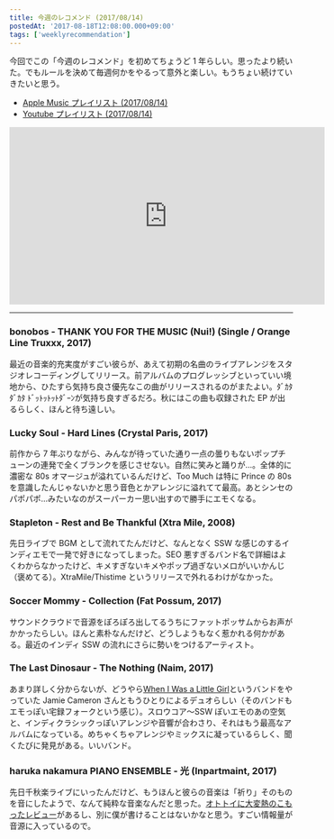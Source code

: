 ```yaml
---
title: 今週のレコメンド (2017/08/14)
postedAt: '2017-08-18T12:08:00.000+09:00'
tags: ['weeklyrecommendation']
---
```


今回でこの「今週のレコメンド」を初めてちょうど 1 年らしい。思ったより続いた。でもルールを決めて毎週何かをやるって意外と楽しい。もうちょい続けていきたいと思う。

- [Apple Music プレイリスト (2017/08/14)](https://itunes.apple.com/jp/playlist/%E4%BB%8A%E9%80%B1%E3%81%AE%E3%83%AC%E3%82%B3%E3%83%A1%E3%83%B3%E3%83%89-2017-08-14/idpl.u-EdAVaKdIXvGlP3)
- [Youtube プレイリスト (2017/08/14)](https://www.youtube.com/playlist?list=PLegnWsUgQaycud9gr9k7JXuqcwkszBPVn)
<iframe width="560" height="315" src="https://www.youtube.com/embed/videoseries?list=PLegnWsUgQaycud9gr9k7JXuqcwkszBPVn" frameborder="0" allowfullscreen=""></iframe>

---

### bonobos - THANK YOU FOR THE MUSIC (Nui!) (Single / Orange Line Truxxx, 2017)

最近の音楽的充実度がすごい彼らが、あえて初期の名曲のライブアレンジをスタジオレコーディングしてリリース。前アルバムのプログレッシブといっていい境地から、ひたすら気持ち良さ優先なこの曲がリリースされるのがまたよい。ﾀﾞｶﾀﾀﾞｶﾀ ﾄﾞｯﾄｯﾄｯﾄﾀﾞｰﾝが気持ち良すぎるだろ。秋にはこの曲も収録された EP が出るらしく、ほんと待ち遠しい。

### Lucky Soul - Hard Lines (Crystal Paris, 2017)

前作から 7 年ぶりながら、みんなが待っていた通り一点の曇りもないポップチューンの連発で全くブランクを感じさせない。自然に笑みと踊りが…。全体的に濃密な 80s オマージュが溢れているんだけど、Too Much は特に Prince の 80s を意識したんじゃないかと思う音色とかアレンジに溢れてて最高。あとシンセのパポパポ…みたいなのがスーパーカー思い出すので勝手にエモくなる。

### Stapleton - Rest and Be Thankful (Xtra Mile, 2008)

先日ライブで BGM として流れてたんだけど、なんとなく SSW な感じのするインディエモで一発で好きになってしまった。SEO 悪すぎるバンド名で詳細はよくわからなかったけど、キメすぎないキメやポップ過ぎないメロがいいかんじ（褒めてる）。XtraMile/Thistime というリリースで外れるわけがなかった。

### Soccer Mommy - Collection (Fat Possum, 2017)

サウンドクラウドで音源をぽろぽろ出してるうちにファットポッサムからお声がかかったらしい。ほんと素朴なんだけど、どうしようもなく惹かれる何かがある。最近のインディ SSW の流れにさらに勢いをつけるアーティスト。

### The Last Dinosaur - The Nothing (Naim, 2017)

あまり詳しく分からないが、どうやら[When I Was a Little Girl](https://sinceiwasalittlegirl.bandcamp.com/)というバンドをやっていた Jamie Cameron さんともうひとりによるデュオらしい（そのバンドもエモっぽい宅録フォークという感じ）。スロウコア〜SSW ぽいエモのあの空気と、インディクラシックっぽいアレンジや音響が合わさり、それはもう最高なアルバムになっている。めちゃくちゃアレンジやミックスに凝っているらしく、聞くたびに発見がある。いいバンド。

### haruka nakamura PIANO ENSEMBLE - 光 (Inpartmaint, 2017)

先日千秋楽ライブにいったんだけど、もうほんと彼らの音楽は「祈り」そのものを音にしたようで、なんて純粋な音楽なんだと思った。[オトトイに大変熱のこもったレビュー](http://ototoy.jp/feature/2017080802/)があるし、別に僕が書けることはないかなと思う。すごい情報量が音源に入っているので。
